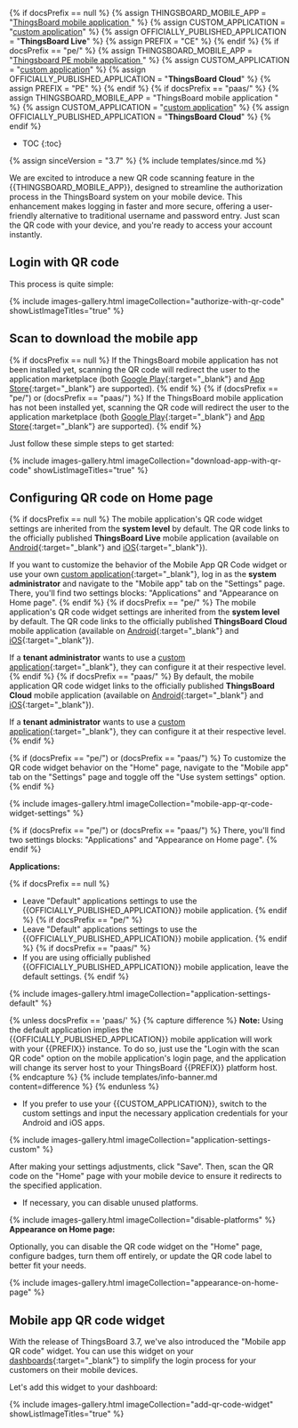 {% if docsPrefix == null %}
{% assign THINGSBOARD_MOBILE_APP = "[ThingsBoard mobile application ](/docs/mobile/)" %}
{% assign CUSTOM_APPLICATION = "[custom application](/docs/mobile/)" %}
{% assign OFFICIALLY_PUBLISHED_APPLICATION = "**ThingsBoard Live**" %}
{% assign PREFIX = "CE" %}
{% endif %}
{% if docsPrefix == "pe/" %}
{% assign THINGSBOARD_MOBILE_APP = "[Thingsboard PE mobile application ](/docs/pe/mobile/)" %}
{% assign CUSTOM_APPLICATION = "[custom application](/docs/pe/mobile/)" %}
{% assign OFFICIALLY_PUBLISHED_APPLICATION = "**ThingsBoard Cloud**" %}
{% assign PREFIX = "PE" %}
{% endif %}
{% if docsPrefix == "paas/" %}
{% assign THINGSBOARD_MOBILE_APP = "ThingsBoard mobile application " %}
{% assign CUSTOM_APPLICATION = "[custom application](/docs/pe/mobile/)" %}
{% assign OFFICIALLY_PUBLISHED_APPLICATION = "**ThingsBoard Cloud**" %}
{% endif %}

* TOC
{:toc}

{% assign sinceVersion = "3.7" %}
{% include templates/since.md %}

We are excited to introduce a new QR code scanning feature in the {{THINGSBOARD_MOBILE_APP}}, designed to streamline the authorization process in the ThingsBoard system on your mobile device. 
This enhancement makes logging in faster and more secure, offering a user-friendly alternative to traditional username and password entry. Just scan the QR code with your device, and you're ready to access your account instantly.

## Login with QR code

This process is quite simple:

{% include images-gallery.html imageCollection="authorize-with-qr-code" showListImageTitles="true" %}

## Scan to download the mobile app

{% if docsPrefix == null %}
If the ThingsBoard mobile application has not been installed yet, scanning the QR code will redirect the user to the application marketplace (both [Google Play](https://play.google.com/store/apps/details?id=org.thingsboard.demo.app){:target="_blank"} and [App Store](https://apps.apple.com/us/app/thingsboard-live/id1594355695){:target="_blank"} are supported).
{% endif %}
{% if (docsPrefix == "pe/") or (docsPrefix == "paas/") %}
If the ThingsBoard mobile application has not been installed yet, scanning the QR code will redirect the user to the application marketplace (both [Google Play](https://play.google.com/store/apps/details?id=org.thingsboard.cloud){:target="_blank"} and [App Store](https://apps.apple.com/us/app/thingsboard-cloud/id6499209395){:target="_blank"} are supported).
{% endif %}

Just follow these simple steps to get started:

{% include images-gallery.html imageCollection="download-app-with-qr-code" showListImageTitles="true" %}

## Configuring QR code on Home page

{% if docsPrefix == null %}
The mobile application's QR code widget settings are inherited from the **system level** by default. The QR code links to the officially published **ThingsBoard Live** mobile application (available on [Android](https://play.google.com/store/apps/details?id=org.thingsboard.demo.app){:target="_blank"} and [iOS](https://apps.apple.com/us/app/thingsboard-live/id1594355695){:target="_blank"}).

If you want to customize the behavior of the Mobile App QR Code widget or use your own [custom application](/docs/mobile/){:target="_blank"}, log in as the **system administrator** and navigate to the "Mobile app" tab on the "Settings" page. There, you'll find two settings blocks: "Applications" and "Appearance on Home page".
{% endif %}
{% if docsPrefix == "pe/" %}
The mobile application's QR code widget settings are inherited from the **system level** by default. The QR code links to the officially published **ThingsBoard Cloud** mobile application (available on [Android](https://play.google.com/store/apps/details?id=org.thingsboard.cloud){:target="_blank"} and [iOS](https://apps.apple.com/us/app/thingsboard-cloud/id6499209395){:target="_blank"}).

If a **tenant administrator** wants to use a [custom application](/docs/pe/mobile/){:target="_blank"}, they can configure it at their respective level.
{% endif %}
{% if docsPrefix == "paas/" %}
By default, the mobile application QR code widget links to the officially published **ThingsBoard Cloud** mobile application (available on [Android](https://play.google.com/store/apps/details?id=org.thingsboard.cloud){:target="_blank"} and [iOS](https://apps.apple.com/us/app/thingsboard-cloud/id6499209395){:target="_blank"}).

If a **tenant administrator** wants to use a [custom application](/docs/pe/mobile/){:target="_blank"}, they can configure it at their respective level.
{% endif %}

{% if (docsPrefix == "pe/") or (docsPrefix == "paas/") %}
To customize the QR code widget behavior on the "Home" page, navigate to the "Mobile app" tab on the "Settings" page and toggle off the "Use system settings" option.
{% endif %}

{% include images-gallery.html imageCollection="mobile-app-qr-code-widget-settings" %}

{% if (docsPrefix == "pe/") or (docsPrefix == "paas/") %}
There, you'll find two settings blocks: "Applications" and "Appearance on Home page".
{% endif %}

**Applications:**

{% if docsPrefix == null %}
* Leave "Default" applications settings to use the {{OFFICIALLY_PUBLISHED_APPLICATION}} mobile application.
{% endif %}
{% if docsPrefix == "pe/" %}
* Leave "Default" applications settings to use the {{OFFICIALLY_PUBLISHED_APPLICATION}} mobile application.
{% endif %}
{% if docsPrefix == "paas/" %}
* If you are using officially published {{OFFICIALLY_PUBLISHED_APPLICATION}} mobile application, leave the default settings.
{% endif %}

{% include images-gallery.html imageCollection="application-settings-default" %}

{% unless docsPrefix == 'paas/' %}
{% capture difference %}
**Note:** Using the default application implies the {{OFFICIALLY_PUBLISHED_APPLICATION}} mobile application will work with your {{PREFIX}} instance. To do so, just use the "Login with the scan QR code" option on the mobile application's login page, and the application will change its server host to your ThingsBoard {{PREFIX}} platform host.
{% endcapture %}
{% include templates/info-banner.md content=difference %}
{% endunless %}

* If you prefer to use your {{CUSTOM_APPLICATION}}, switch to the custom settings and input the necessary application credentials for your Android and iOS apps.

{% include images-gallery.html imageCollection="application-settings-custom" %}

After making your settings adjustments, click "Save". Then, scan the QR code on the "Home" page with your mobile device to ensure it redirects to the specified application.

* If necessary, you can disable unused platforms.

{% include images-gallery.html imageCollection="disable-platforms" %}
<br>
**Appearance on Home page:**

Optionally, you can disable the QR code widget on the "Home" page, configure badges, turn them off entirely, or update the QR code label to better fit your needs.

{% include images-gallery.html imageCollection="appearance-on-home-page" %}

## Mobile app QR code widget

With the release of ThingsBoard 3.7, we've also introduced the "Mobile app QR code" widget. You can use this widget on your [dashboards](/docs/{{docsPrefix}}user-guide/dashboards/){:target="_blank"} to simplify the login process for your customers on their mobile devices.

Let's add this widget to your dashboard:

{% include images-gallery.html imageCollection="add-qr-code-widget" showListImageTitles="true" %}